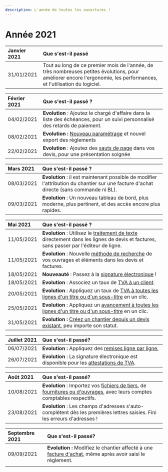 ```yaml
---
description: L'année de toutes les ouvertures !
---
```


# Année 2021

| Janvier 2021 | Que s'est-il passé |
| :--- | :--- |
| 31/01/2021 | Tout au long de ce premier mois de l'année, de très nombreuses petites évolutions, pour améliorer encore l'ergonomie, les performances, et l'utilisation du logiciel. |

| Février 2021 | Que s'est-il passé ? |
| :--- | :--- |
| 04/02/2021 | **Evolution** : Ajoutez le chargé d'affaire dans la liste des échéances, pour un suivi personnalisé des retards de paiement. |
| 08/02/2021 | **Evolution :** [Nouveau paramétrage](../pour-aller-plus-loin/exports-comptables/parametrage-1/) et nouvel export des règlements |
| 22/02/2021 | **Evolution** : Ajoutez des [sauts de page](../pour-aller-plus-loin/les-devis/nouveau-devis/saisir-les-lignes-du-devis/#methodes-de-saisie) dans vos devis, pour une présentation soignée |

| Mars 2021 | Que s'est-il passé ? |
| :--- | :--- |
| 08/03/2021 | **Evolution** : il est maintenant possible de modifier l'attribution du chantier sur une facture d'achat directe \(sans commande ni BL\). |
| 09/03/2021 | **Evolution** : Un nouveau tableau de bord, plus moderne, plus pertinent, et des accès encore plus rapides. |

| Mai 2021 | Que s'est-il passé ? |
| :--- | :--- |
| 11/05/2021 | **Evolution** : Utilisez le [traitement de texte](../pour-aller-plus-loin/les-devis/nouveau-devis/saisir-les-lignes-du-devis/#mise-en-forme-des-lignes) directement dans les lignes de devis et factures, sans passer par l'éditeur de ligne. |
| 11/05/2021 | **Evolution** : Nouvelle [méthode de recherche](../pour-aller-plus-loin/les-devis/nouveau-devis/saisir-les-lignes-du-devis/methodes-de-saisie.md#grace-a-la-recherche-avancee) de vos ouvrages et éléments dans les devis et factures. |
| 18/05/2021 | **Nouveauté** : Passez à la [signature électronique](../les-plus-du-logiciel/signature-electronique/) ! |
| 18/05/2021 | **Evolution** : Associez un taux de [TVA à un client](../pour-aller-plus-loin/les-tiers/les-clients/tva.md). |
| 20/05/2021 | **Evolution** : Appliquez un taux de [TVA à toutes les lignes d'un titre ou d'un sous-titre](../pour-aller-plus-loin/les-devis/tva-multiple.md) en un clic. |
| 25/05/2021 | **Evolution** : Appliquez un [avancement à toutes les lignes d'un titre ou d'un sous-titre](../pour-aller-plus-loin/les-factures/situation-de-travaux.md#realiser-la-premiere-situation-de-travaux) en un clic. |
| 31/05/2021 | **Evolution :** [Créez un chantier depuis un devis existant](../pour-aller-plus-loin/les-chantiers-1/creer-un-chantier.md#depuis-un-devis-deja-cree), peu importe son statut. |

| Juillet 2021 | Que s'est-il passé?  |
| :--- | :--- |
| 06/07/2021 | **Evolution :** Appliquez des [remises ligne par ligne.](../pour-aller-plus-loin/les-devis/remise.md#remise-par-ligne) |
| 26/07/2021 | **Evolution** : La signature électronique est disponible pour les [attestations de TVA](../les-plus-du-logiciel/signature-electronique/envoyer-une-attestation-de-tva-en-signature-electronique.md). |

<table>
  <thead>
    <tr>
      <th style="text-align:left">Ao&#xFB;t 2021</th>
      <th style="text-align:left">Que s&apos;est-il pass&#xE9;?</th>
    </tr>
  </thead>
  <tbody>
    <tr>
      <td style="text-align:left">
        <p>10/08/2021</p>
        <p></p>
      </td>
      <td style="text-align:left"><b>Evolution</b> : Importez vos <a href="../pour-aller-plus-loin/les-tiers/importer.md">fichiers de tiers</a>,
        de <a href="../pour-aller-plus-loin/bibliotheque-de-chiffrage/importer/import-de-fichier-fournitures-ou-ouvrages.md">fournitures ou d&apos;ouvrages</a>,
        avec leurs comptes comptables respectifs.</td>
    </tr>
    <tr>
      <td style="text-align:left">23/08/2021</td>
      <td style="text-align:left"><b>Evolution</b> : Les champs d&apos;adresses s&apos;auto-compl&#xE8;tent
        d&#xE8;s les premi&#xE8;res lettres saisies. Fini les erreurs d&apos;adresses
        !</td>
    </tr>
  </tbody>
</table>

| Septembre 2021 | Que s'est-il passé? |
| :--- | :--- |
| 09/09/2021 | **Evolution :** Modifiez le chantier affecté à une [facture d'achat](../pour-aller-plus-loin/les-achats/les-factures-dachat.md), même après avoir saisi le règlement. |
|  |  |

